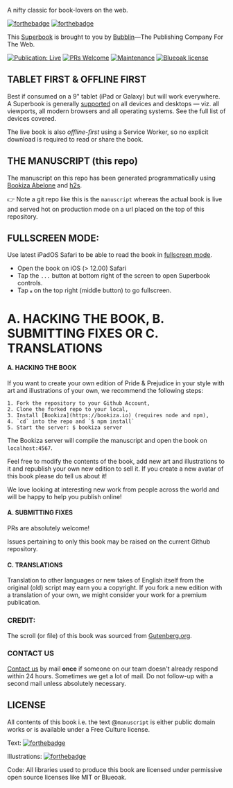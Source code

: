 
A nifty classic for book-lovers on the web. 


[![forthebadge](https://forthebadge.com/images/badges/built-by-hipsters.svg)](https://bubblin.io/about)
[![forthebadge](https://forthebadge.com/images/badges/check-it-out.svg)](https://bubblin.io/cover/we-by-eugene-zamyatin#frontmatter)


This [Superbook](https://bubblin.io/docs/format) is brought to you by [Bubblin](https://bubblin.io/about)—The Publishing Company For The Web. 


[![Publication: Live](https://img.shields.io/badge/Superbook-Published-brightgreen.svg)](https://bubblin.io/cover/we-by-eugene-zamyatin#frontmatter)
[![PRs Welcome](https://img.shields.io/badge/PRs-welcome-brightgreen.svg?style=flat-square)](http://makeapullrequest.com)
[![Maintenance](https://img.shields.io/badge/Maintained%3F-yes-green.svg)](https://GitHub.com/Naereen/StrapDown.js/graphs/commit-activity)
[![Blueoak license](https://img.shields.io/badge/Blueoak-Council-blue.svg)](https://bubblin.io/license)



## TABLET FIRST & OFFLINE FIRST

Best if consumed on a 9" tablet (iPad or Galaxy) but will work everywhere. A Superbook is generally [supported](https://bubblin.io/support) on all devices and desktops — viz. all viewports, all modern browsers and all operating systems. See the full list of devices covered.

The live book is also _offline-first_ using a Service Worker, so no explicit download is required to read or share the book.
 
## THE MANUSCRIPT (this repo)

The manuscript on this repo has been generated programmatically using [Bookiza Abelone](https://bookiza.io) and [h2s](https://github.com/bookiza/h2s). 


:point_right: Note a git repo like this is the `manuscript` whereas the actual book is live and served hot on production mode on a url placed on the top of this repository. 


## FULLSCREEN MODE:

Use latest iPadOS Safari to be able to read the book in [fullscreen mode](https://bubblin.io/blog/fullscreen-api-ipad).

- Open the book on iOS (> 12.00) Safari
- Tap the `...` button at bottom right of the screen to open Superbook controls.
- Tap `𝄪` on the top right (middle button) to go fullscreen.


# A. HACKING THE BOOK, B. SUBMITTING FIXES OR C. TRANSLATIONS


#### A. HACKING THE BOOK

If you want to create your own edition of Pride & Prejudice in your style with art and illustrations of your own, we recommend the following steps: 

	1. Fork the repository to your Github Account,
	2. Clone the forked repo to your local,
	3. Install [Bookiza](https://bookiza.io) (requires node and npm),
	4. `cd` into the repo and `$ npm install`
	5. Start the server: $ bookiza server

The Bookiza server will compile the manuscript and open the book on `localhost:4567`. 


Feel free to modify the contents of the book, add new art and illustrations to it and republish your own new edition to sell it. If you create a new avatar of this book please do tell us about it! 

We love looking at interesting new work from people across the world and will be happy to help you publish online!


#### A. SUBMITTING FIXES

PRs are absolutely welcome! 

Issues pertaining to only this book may be raised on the current Github repository. 


#### C. TRANSLATIONS

Translation to other languages or new takes of English itself from the original (old) script may earn you a copyright. If you fork a new edition with a translation of your own, we might consider your work for a premium publication.

### CREDIT:

The scroll (or file) of this book was sourced from [Gutenberg.org](http://gutenberg.org).



### CONTACT US

<a href="https://bubblin.io/blog/contact">Contact us</a> by mail **once** if someone on our team doesn't already respond within 24 hours. Sometimes we get a lot of mail. Do not follow-up with a second mail unless absolutely necessary.

## LICENSE

All contents of this book i.e. the text @`manuscript` is either public domain works or is available under a Free Culture license. 

Text: [![forthebadge](https://forthebadge.com/images/badges/cc-0.svg)](https://forthebadge.com)

Illustrations: [![forthebadge](https://forthebadge.com/images/badges/cc-0.svg)](https://forthebadge.com)

Code: All libraries used to produce this book are licensed under permissive open source licenses like MIT or Blueoak. 

